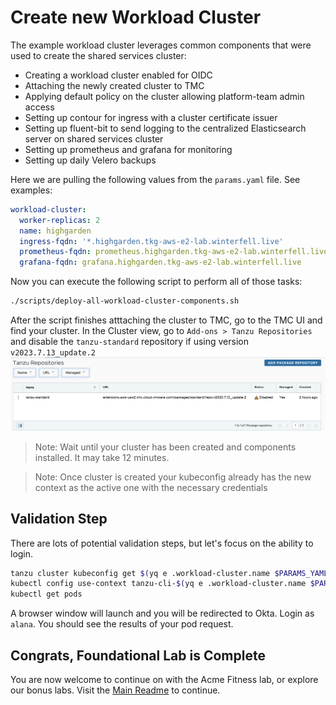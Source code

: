 # Create new Workload Cluster

The example workload cluster leverages common components that were used to create the shared services cluster:

- Creating a workload cluster enabled for OIDC
- Attaching the newly created cluster to TMC
- Applying default policy on the cluster allowing platform-team admin access
- Setting up contour for ingress with a cluster certificate issuer
- Setting up fluent-bit to send logging to the centralized Elasticsearch server on shared services cluster
- Setting up prometheus and grafana for monitoring
- Setting up daily Velero backups

Here we are pulling the following values from the `params.yaml` file.  See examples:

```yaml
workload-cluster:
  worker-replicas: 2
  name: highgarden
  ingress-fqdn: '*.highgarden.tkg-aws-e2-lab.winterfell.live'
  prometheus-fqdn: prometheus.highgarden.tkg-aws-e2-lab.winterfell.live
  grafana-fqdn: grafana.highgarden.tkg-aws-e2-lab.winterfell.live
```

Now you can execute the following script to perform all of those tasks:

```bash
./scripts/deploy-all-workload-cluster-components.sh
```

After the script finishes atttaching the cluster to TMC, go to the TMC UI and find your cluster. In the Cluster view, go to `Add-ons > Tanzu Repositories` and disable the `tanzu-standard` repository if using version `v2023.7.13_update.2`
<img src="tanzu-repo.png" width="1000"><br>

>Note: Wait until your cluster has been created and components installed. It may take 12 minutes.

>Note: Once cluster is created your kubeconfig already has the new context as the active one with the necessary credentials

## Validation Step

There are lots of potential validation steps, but let's focus on the ability to login.

```bash
tanzu cluster kubeconfig get $(yq e .workload-cluster.name $PARAMS_YAML)
kubectl config use-context tanzu-cli-$(yq e .workload-cluster.name $PARAMS_YAML)@$(yq e .workload-cluster.name $PARAMS_YAML)
kubectl get pods
```

A browser window will launch and you will be redirected to Okta.  Login as `alana`.  You should see the results of your pod request.

## Congrats, Foundational Lab is Complete

You are now welcome to continue on with the Acme Fitness lab, or explore our bonus labs. Visit the [Main Readme](../../Readme.md) to continue.
